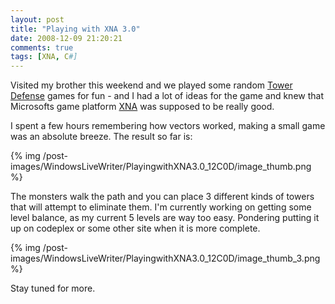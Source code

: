 ```yaml
---
layout: post
title: "Playing with XNA 3.0"
date: 2008-12-09 21:20:21
comments: true
tags: [XNA, C#]
---
```


Visited my brother this weekend and we played some random [Tower Defense](http://www.towerdefence.net/) games for fun - and I had a lot of ideas for the game and knew that Microsofts game platform [XNA](http://msdn.microsoft.com/en-us/xna/default.aspx) was supposed to be really good.
 
I spent a few hours remembering how vectors worked, making a small game was an absolute breeze. The result so far is:
 
{% img /post-images/WindowsLiveWriter/PlayingwithXNA3.0_12C0D/image_thumb.png %} 
 
The monsters walk the path and you can place 3 different kinds of towers that will attempt to eliminate them. I'm currently working on getting some level balance, as my current 5 levels are way too easy. Pondering putting it up on codeplex or some other site when it is more complete.

{% img /post-images/WindowsLiveWriter/PlayingwithXNA3.0_12C0D/image_thumb_3.png %}  

Stay tuned for more.
